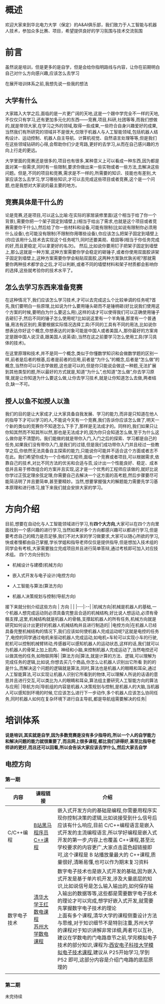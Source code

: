  # 概述
欢迎大家来到华北电力大学（保定）的A&AI俱乐部，我们致力于人工智能与机器人技术，参加众多比赛、项目，希望提供良好的学习氛围与技术交流氛围

# 前言

虽然说是培训，但是更多的是自学，但是会给你指明路线与内容，让你在前期明白自己对什么方向感兴趣,应该怎么去学习

在展开培训体系之前,我想先说一些我的想法

## 大学有什么

大家踏入大学之后,面临的是一片更广阔的天地,这是一个跟中学完全不一样的天地,不仅仅只有学习,还有更加多元化的东西——竞赛,项目,科研,社团等等,而我们想做的,就是带领大家,在学习之外的领域,取得一些成果,一些符合自身兴趣爱好的成果,当然我们有所研究的领域并不是很大,仅限于机器人与人工智能领域,包括机器人结构设计、运动控制、机器人自主导航、计算机视觉、自然语言处理等等,但是我们在这些领域钻研的心得,会帮助你们少走弯路,更好的去学习,从而在自己感兴趣的方向上行走的更远。

大学里面的竞赛还是很多的,项目也有很多,某种意义上可以看成一种东西,因为都是面对某一些需求,同时有一些限制,要求你做出来一些实物或者一些方法,去解决这些问题。但是,不同的项目和竞赛,需求是不一样的,所需要的知识、技能也有差别,大家应该怎么去学习,学习哪些知识,才可以去完成这些项目或者竞赛,这个是一个问题,也是我想对大家说的最主要的地方。

## 竞赛具体是干什么的

论是竞赛,还是项目,可以这么比喻:在实际的家居装修里面(这个相当于给了你一个背景),需要你把一个架子固定到墙壁上(相当于给出了需求,也就是这个项目或者竞赛需要你干什么),然后给了你一些材料和设备,可能有限制(比如说有限制你必须用什么设备),也可能没有限制(不限制你用哪些设备),你应该怎么把架子固定到墙壁上(你应该用什么技术去实现这个任务呢?),同时还要美观、稳固等(相当于你任务完成的好,而且更稳定,可以拿更好的名次)。
然后,比如说你要用钉子把架子固定到墙壁上,那么这就是一种方案,这种方案需要你学会稳定的砸锤子,或者你使用双面胶讲架子固定到墙壁上,这种方案需要你学会粘贴双面胶,这两种方案孰优孰劣呢?那就需要你两种技术都学会之后,才可以判断,或者不同的墙壁材料和架子材质都会影响你的选择,这些就考验你的技术水平了。

## 怎么去学习东西来准备竞赛

在这种情况下,我们应该怎么学习技术,才可以去完成这么个比较单调的任务呢?首先,我们要明白一些原理,比如说为什么要用锤头砸而不是锤柄砸(好比说我们使用这个方案的时候,要明白为什么要这么用),这样的话才可以使得我们可以正确使用锤子去砸钉子,然后不同的锤子怎么使用呢?比如说这里有一个羊角锤,那里有一个普通锤,用法有区别的,需要根据实际情况选择工具(不同的工具有不同的用法,比如说你想表达你好这个概念,你想表达的对象可能是中国人或者美国人,那你最好的方案肯定是跟中国人说汉语,跟美国人说英语),当然在这之前要学习怎么使用工具(学习具体的技术)。

在这里原理和技术,并不是同一个概念,类似于你懂数学知识和会做数学题的区别一样,前者是后者的根基,后者是前者的应用,前者是“为什么”的概念,后者是“怎么做”的概念,当然你可以只去学做题,这也是可以的,但是你只能说会做这一种题,无法扩展到其他类型的题,所以最好的方式就是,知道“为什么”,也知道“怎么做”,你去学习原理,就是让你知道为什么要这么做,让你去学习技术,就是让你知道怎么去做,两者结合,缺一不可。

## 授人以鱼不如授人以渔

我们的目的是让大家成才,让大家具备自我发展、学习的能力,而非是只知道在他人的指导下才可以学习的人,不能说今天有一个竞赛,我们告诉你应该怎么做了,明天一个新的类似的竞赛你不知道怎么下手了,那样是无法成才的。同样的,我们如果只让你知其然而不知其所以然,那也是无法成才的,因为你只会知道怎么做,至于为什么这么做你是不清楚的。我们能做的就是带你入门,入门之后的探索、学习都是自己的任务,如果我们没有带你入门,是我们的过错,但是我们成功带你入门并且经过一些教学之后,你依然无法具备自主探索的能力,只能说你可能并不适合这个方面或者志不在此。我们希望你成为一个合格的工程师,面临一个竞赛或者项目,可以根据需求,依靠自己的技术,对比不同方法的优劣和合适与否,设计出一个性能良好、稳定、成本低并且易于修改组合的方案并且实现,这才是一个优秀的工程师应该做的,就好比说你学过正弦定理余弦定理,你需要自己去解决一个这方面的高考题,然后步骤要尽可能简洁明了并且要简单,甚至要精妙。当然,想要掌握强大的解题能力需要先学习基本原理和进行练习,接下来我们就会安排大家的学习。

# 方向介绍

目前,想要在自动化与人工智能领域进行学习,有**四个大方向**,大家可以在四个方向里面找到一个感兴趣的进行学习,当然如果对多个方向都感兴趣可以都进行学习,但是要考虑自己的精力是否足够,我们不对大家的学习做要求,大家可以随心所欲的学习,快或者慢都由自己掌握,学长学姐和指导老师仅仅是提供指导,但是想加入技术组的同学会有考核,大家需要独立完成项目并且进行简单答辩,通过考核即可加入对应技术组。
四个方向分别为:

- 机械设计与建模(机械方向)

- 嵌入式开发与电子设计(电控方向)

- 人工智能与算法(算法方向)

- 机器人决策规划与控制(导航方向)

接下来就分别介绍这些方向
| 方向 |  |
|---|:--|
|机械方向|机械是机器人的基础,一个机器人想完成运动则必须具备完整且合适的机械结构,好比说人想运动,必须有骨骼支撑,这里,机械结构就是机器人的骨骼,支撑起机器人的所有任务,机械方向就是研究如何设计出更好的机器人机械结构并且进行制造的|
|电控方向|在机器人已经具备完整机械结构的情况下,我们应该如何使机器人完成运动呢?这就是电控的任务了,电控的同学通过电机来驱动机器人完成运动,如电机+车轮可以实现小车的行驶,舵机可以控制机械臂转动,传感器可以感知机器人的运动状态,这样的话,我们就可以为机器人的骨架上加上肌肉、神经和小脑,来控制机器人完成运动了,当然电控还可以做其他的任务,如物联网等|
|算法方向|算法,就是计算的方法、逻辑,可以理解为完成任务的逻辑,比如说,你想去买几个商品,你怎么让机器人识别出它所看    到的的是什么,而解决这个问题的逻辑就是算法,同时,算法也是机器人的眼睛和耳朵,通过人工智能算法,可以实现让机器人识别它所看到的物体,可以理解人所说的话语的意思并且进行交互,可以类比为人的眼睛和耳朵,算法组主要研究人工智能方向的算法与应用|
|导航方向|导航组的内容是机器人决策规划与控制,是机器人的大脑,当机器人可以感知到环境的时候,它应该怎么进行下一步动作,多个机器人应该怎么协同任务,同时机器人如何在复杂环境下进行自主导航,都是导航组需要解决的任务|

# 培训体系

**说是培训,其实就是自学,因为多数竞赛是没有多少指导的,所以一个人的自学能力和解决问题的能力就很重要了,而且网上很多课程,都比我们讲得好,甚至比指导老师讲的更好,而且还可以回看,所以会告诉大家应该去学什么,然后大家去自学**

## 电控方向

### 第一期

| 内容         | 课程链接                                                     | 介绍                                                         |
| ------------ | ------------------------------------------------------------ | ------------------------------------------------------------ |
| C/C++编程    | [B站黑马程序员C++课程](https://www.bilibili.com/video/BV1et411b73Z?spm_id_from=333.337.search-card.all.click) | 嵌入式开发方向的基础是编程,你需要用程序实现你控制决策的逻辑,比如说接受到什么信号后应该有什么响应,目前 C/C++编程语言是嵌入式开发的主流编程语言,所以学好编程是嵌入式开发的第一步,内容上也覆盖 C++课程,甚至比学校要求的内容更广,大家点击蓝色超链接即可,这个课程是 B 站播放量最大的 C++课程,质量很好,清晰易懂,也可以作为期末复习资料 |
| 数字电子技术 | [清华大学王红数电课程](https://www.bilibili.com/video/BV18p411Z7ce?spm_id_from=333.337.search-card.all.click)<br/>[苏州大学数电课程](https://www.bilibili.com/video/BV1s741117xq?spm_id_from=333.337.search-card.all.click) | 数字电子技术也是嵌入式开发的基础,因为嵌入式开发是基于单片机开发,涉及大量底层的知识,比如说信号是怎么输入输出的,如何保存输入输出的数据等等,这些都是需要数字电子技术的理论才可以完成,想学好嵌入式开发,就需要先掌握数字电子技术的理论<br/>上面有多个课程,清华大学的课程侧重设计方法与思维,对于知识细节不是特别注重,苏州大学的课程对于知识讲解非常详细,两者可以互补,建议在学数电的门电路章节之前,学完模拟电子技术的部分知识,课程为:[西安电子科技大学模拟电子技术课程](https://www.bilibili.com/video/BV15x411o7Nw?spm_id_from=333.337.search-card.all.click&vd_source=eea47a16439992e41b232bc5d5684e27),建议从 P25开始学习,学到 P52 即可,这部分内容是介绍门电路的底层原理的 |
|              |                                                              |                                                              |

### 第二期

未完待续
